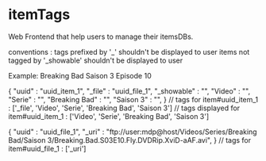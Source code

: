 # itemTags

Web Frontend that help users to manage their itemsDBs.


conventions : 
  tags prefixed by '_' shouldn't be displayed to user
  items not tagged by '_showable' shouldn't be displayed to user

Example: Breaking Bad Saison 3 Episode 10

{
  "uuid" : "uuid_item_1",
  "_file" : "uuid_file_1",
  "_showable" : "",
  "Video" : "",
  "Serie" : "",
  "Breaking Bad" : "",
  "Saison 3" : "",
}
// tags for item#uuid_item_1 : ['_file', 'Video', 'Serie', 'Breaking Bad', 'Saison 3']
// tags displayed for item#uuid_item_1 : ['Video', 'Serie', 'Breaking Bad', 'Saison 3']

{
  "uuid" : "uuid_file_1",
  "_uri" : "ftp://user:mdp@host/Videos/Series/Breaking Bad/Saison 3/Breaking.Bad.S03E10.Fly.DVDRip.XviD-aAF.avi",
}
// tags for item#uuid_file_1 : ['_uri']
